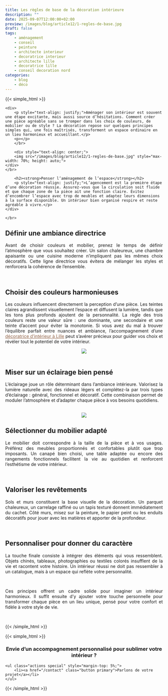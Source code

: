 ```yaml
---
title: Les règles de base de la décoration intérieure
description: ""
date: 2025-09-07T12:00:00+02:00
preview: /images/blog/article12/1-regles-de-base.jpg
draft: false
tags:
    - aménagement
    - conseil
    - peinture
    - architecte interieur
    - decoratrice interieur
    - architecte lille
    - decoratrice lille
    - conseil decoration nord
categories:
    - blog
    - déco
---
```


<!-- FM:Snippet:Start data:{"id":"Article","fields":[]} -->
{{< simple_html >}}

<div>
    
    <div>
        <p style="text-align: justify;">Aménager son intérieur est souvent une étape excitante, mais aussi source d’hésitations. Comment créer une pièce agréable sans se tromper dans les choix de couleurs, de mobilier ou de style ? La décoration repose sur quelques principes simples qui, une fois maîtrisés, transforment un espace ordinaire en un lieu harmonieux et accueillant.</p>
        <p></p>
        </br>

        <div style="text-align: center;">
        <img src="/images/blog/article12/1-regles-de-base.jpg" style="max-width: 70%; height: auto;">
    </div>
    </br>
        
        <h2><strong>Penser l’aménagement de l’espace</strong></h2>
        <p style="text-align: justify;">L’agencement est la première étape d’une décoration réussie. Assurez-vous que la circulation soit fluide et que chaque zone de la pièce ait une fonction claire. Évitez d’encombrer l’espace avec trop de meubles et adaptez leurs dimensions à la surface disponible. Un intérieur bien organisé respire et reste agréable à vivre.</p>    
    </div>
 
    </br>
</div>

<div>
    <h2><strong>Définir une ambiance directrice</strong></h2>
    <p style="text-align: justify;">Avant de choisir couleurs et mobilier, prenez le temps de définir l’atmosphère que vous souhaitez créer. Un salon chaleureux, une chambre apaisante ou une cuisine moderne n’impliquent pas les mêmes choix décoratifs. Cette ligne directrice vous évitera de mélanger les styles et renforcera la cohérence de l’ensemble.</p>
    <p></p>
</div>
 
</br>

<div>
    <h2><strong>Choisir des couleurs harmonieuses</strong></h2>
<p style="text-align: justify;">Les couleurs influencent directement la perception d’une pièce. Les teintes claires agrandissent visuellement l’espace et diffusent la lumière, tandis que les tons plus profonds ajoutent de la personnalité. La règle des trois couleurs reste une valeur sûre : une dominante, une secondaire et une teinte d’accent pour éviter la monotonie. Si vous avez du mal à trouver l’équilibre parfait entre nuances et ambiance, l’accompagnement d’une <a href="https://interieurdeco.fr/" style="color:#916347; text-decoration: underline;">
décoratrice d’intérieur à Lille</a> peut s’avérer précieux pour guider vos choix et révéler tout le potentiel de votre intérieur.</p>    
</div>

 <div style="text-align: center;">
        <img src="/images/blog/article12/2-regles-de-base.jpg" style="max-width: 70%; height: auto;">
</div>
</br>

<div>
    <h2><strong>Miser sur un éclairage bien pensé</strong></h2>
    <p style="text-align: justify;">L’éclairage joue un rôle déterminant dans l’ambiance intérieure. Valorisez la lumière naturelle avec des rideaux légers et complétez-la par trois types d’éclairage : général, fonctionnel et décoratif. Cette combinaison permet de moduler l’atmosphère et d’adapter chaque pièce à vos besoins quotidiens.</p>    
</div>
</br>
 <div style="text-align: center;">
        <img src="/images/blog/article12/3-regles-de-bases.jpg" style="max-width: 70%; height: auto;">
</div>
<div>
    <h2><strong>Sélectionner du mobilier adapté</strong></h2>
    <p style="text-align: justify;">Le mobilier doit correspondre à la taille de la pièce et à vos usages. Préférez des meubles proportionnés et confortables plutôt que trop imposants. Un canapé bien choisi, une table adaptée ou encore des rangements fonctionnels facilitent la vie au quotidien et renforcent l’esthétisme de votre intérieur.</p>    
</div>

</br>

<div>
    <h2><strong>Valoriser les revêtements</strong></h2>
    <p style="text-align: justify;">Sols et murs constituent la base visuelle de la décoration. Un parquet chaleureux, un carrelage raffiné ou un tapis texturé donnent immédiatement du cachet. Côté murs, misez sur la peinture, le papier peint ou les enduits décoratifs pour jouer avec les matières et apporter de la profondeur.</p>    
</div>
</br>

<div>
    <h2><strong>Personnaliser pour donner du caractère</strong></h2>
    <p style="text-align: justify;">La touche finale consiste à intégrer des éléments qui vous ressemblent. Objets chinés, tableaux, photographies ou textiles colorés insufflent de la vie et racontent votre histoire. Un intérieur réussi ne doit pas ressembler à un catalogue, mais à un espace qui reflète votre personnalité.
    </p> 
</div>
</br>

<div>
    <p style="text-align: justify;">Ces principes offrent un cadre solide pour imaginer un intérieur harmonieux. Il suffit ensuite d’y ajouter votre touche personnelle pour transformer chaque pièce en un lieu unique, pensé pour votre confort et fidèle à votre style de vie.
    </p>
    <p></p>
</div>
</br>

{{< /simple_html >}}

{{< simple_html >}}
</br>
<div>
    <h3 style="text-align: center;">
        Envie d’un accompagnement personnalisé pour sublimer votre intérieur ?
    </h3>

	<ul class="actions special" style="margin-top: 5%;">
		<li><a href="/contact" class="button primary">Parlons de votre projet</a></li>
	</ul>
 </div>

{{< /simple_html >}}
<!-- FM:Snippet:End -->

